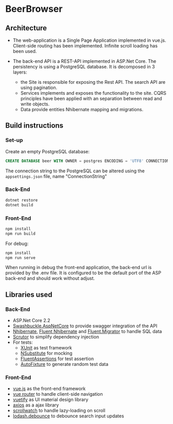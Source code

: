 # BeerBrowser


## Architecture

- The web-application is a Single Page Application implemented in vue.js.
Client-side routing has been implemented.
Infinite scroll loading has been used.

- The back-end API is a REST-API implemented in ASP.Net Core. The persistency is using a PostgreSQL database.
It is decomposed in 3 layers: 
  - the Site is responsible for exposing the Rest API. The search API are using pagination.
  - Services implements and exposes the functionality to the site. CQRS principles have been applied with an separation between read and write objects.
  - Data provide entities Nhibernate mapping and migrations. 

## Build instructions

### Set-up

Create an empty PostgreSQL database:

```SQL
CREATE DATABASE beer WITH OWNER = postgres ENCODING = 'UTF8' CONNECTION LIMIT = -1;
```

The connection string to the PostgreSQL can be altered using the `appsettings.json` file, name "ConnectionString"

### Back-End

```bash
dotnet restore
dotnet build
```
### Front-End

```bash
npm install
npm run build
```

For debug:
```bash
npm install
npm run serve
```

When running in debug the front-end application, the back-end url is provided by the .env file.
It is configured to be the default port of the ASP back-end and should work without adjust.

## Libraries used

### Back-End
  - ASP.Net Core 2.2
  - [Swashbuckle.AspNetCore](https://github.com/domaindrivendev/Swashbuckle.AspNetCore) to provide swagger integration of the API
  - [Nhibernate](https://nhibernate.info/), [Fluent Nhibernate](https://github.com/FluentNHibernate/fluent-nhibernate) and [Fluent.Migrator](https://fluentmigrator.github.io/) to handle SQL data
  - [Scrutor](https://github.com/khellang/Scrutor) to simplify dependency injection
  - For tests:
    - [XUnit](https://xunit.net/) as test framework
    - [NSubstitute](https://nsubstitute.github.io/) for mocking
    - [FluentAssertions](https://fluentassertions.com/) for test assertion
    - [AutoFixture](https://github.com/AutoFixture/AutoFixture) to generate random test data

### Front-End

- [vue.js](https://vuejs.org/) as the front-end framework
- [vue router](https://router.vuejs.org/) to handle client-side navigation
- [vuetify](https://vuetifyjs.com/en/) as UI material design library
- [axios](https://github.com/axios/axios) as a ajax library
- [scrollwatch](https://edull24.github.io/ScrollWatch/) to handle lazy-loading on scroll
- [lodash.debounce](https://lodash.com/docs#debounce) to debounce search input updates
